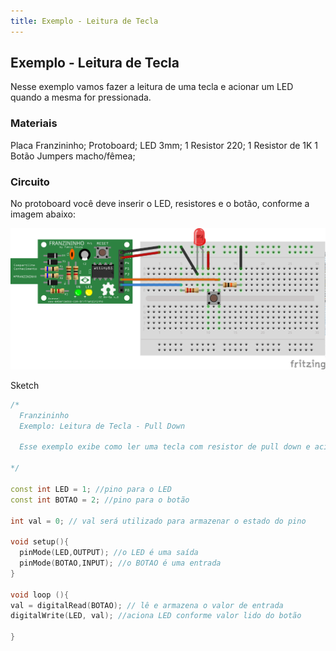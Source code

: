 ```yaml
---
title: Exemplo - Leitura de Tecla
---
```



## Exemplo - Leitura de Tecla

Nesse exemplo vamos fazer a leitura de uma tecla e acionar um LED quando a mesma for pressionada.


### Materiais

Placa Franzininho;
Protoboard;
LED 3mm;
1 Resistor 220;
1 Resistor de 1K
1 Botão
Jumpers macho/fêmea;


### Circuito



No protoboard você deve inserir o LED, resistores e o botão, conforme a imagem abaixo:


![](./image1.png)



Sketch

```c++
/*
  Franzininho
  Exemplo: Leitura de Tecla - Pull Down

  Esse exemplo exibe como ler uma tecla com resistor de pull down e acionar um led quando ela for pressionada

*/

const int LED = 1; //pino para o LED
const int BOTAO = 2; //pino para o botão

int val = 0; // val será utilizado para armazenar o estado do pino

void setup(){
  pinMode(LED,OUTPUT); //o LED é uma saída
  pinMode(BOTAO,INPUT); //o BOTAO é uma entrada
}

void loop (){
val = digitalRead(BOTAO); // lê e armazena o valor de entrada
digitalWrite(LED, val); //aciona LED conforme valor lido do botão

}

```
